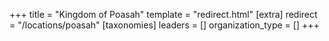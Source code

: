 +++
title = "Kingdom of Poasah"
template = "redirect.html"
[extra]
redirect = "/locations/poasah"
[taxonomies]
leaders = []
organization_type = []
+++


